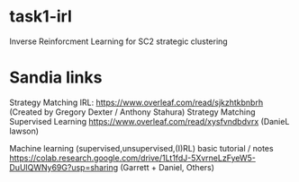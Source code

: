 # task1-irl
Inverse Reinforcment Learning for SC2 strategic clustering 

# Sandia links
Strategy Matching IRL: https://www.overleaf.com/read/sjkzhtkbnbrh (Created by Gregory Dexter / Anthony Stahura)
Strategy Matching Supervised Learning https://www.overleaf.com/read/xysfvndbdvrx (DanieL lawson) 

Machine learning (supervised,unsupervised,(I)RL) basic tutorial / notes https://colab.research.google.com/drive/1Lt1fdJ-5XvrneLzFyeW5-DuUlQWNy69G?usp=sharing (Garrett + Daniel, Others)
